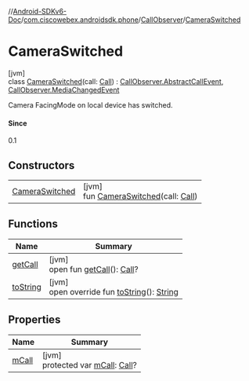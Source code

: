 //[Android-SDKv6-Doc](../../../../index.md)/[com.ciscowebex.androidsdk.phone](../../index.md)/[CallObserver](../index.md)/[CameraSwitched](index.md)

# CameraSwitched

[jvm]\
class [CameraSwitched](index.md)(call: [Call](../../-call/index.md)) : [CallObserver.AbstractCallEvent](../-abstract-call-event/index.md), [CallObserver.MediaChangedEvent](../-media-changed-event/index.md)

Camera FacingMode on local device has switched.

#### Since

0.1

## Constructors

| | |
|---|---|
| [CameraSwitched](-camera-switched.md) | [jvm]<br>fun [CameraSwitched](-camera-switched.md)(call: [Call](../../-call/index.md)) |

## Functions

| Name | Summary |
|---|---|
| [getCall](../-abstract-call-event/get-call.md) | [jvm]<br>open fun [getCall](../-abstract-call-event/get-call.md)(): [Call](../../-call/index.md)? |
| [toString](../-abstract-call-event/to-string.md) | [jvm]<br>open override fun [toString](../-abstract-call-event/to-string.md)(): [String](https://kotlinlang.org/api/latest/jvm/stdlib/kotlin/-string/index.html) |

## Properties

| Name | Summary |
|---|---|
| [mCall](../-abstract-call-event/m-call.md) | [jvm]<br>protected var [mCall](../-abstract-call-event/m-call.md): [Call](../../-call/index.md)? |
